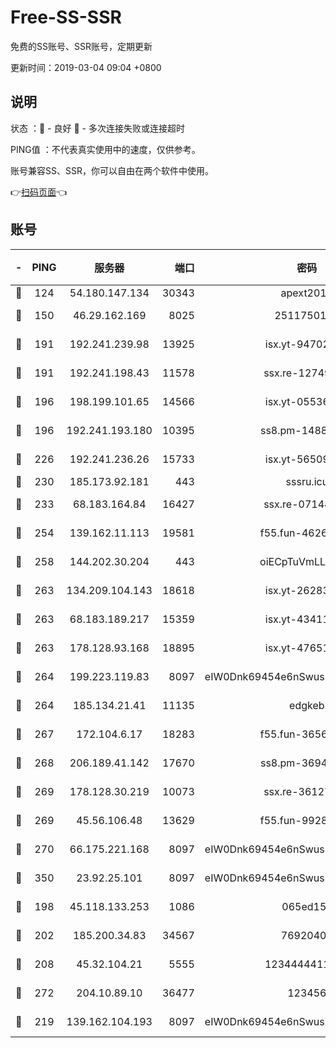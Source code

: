 # Free-SS-SSR

免费的SS账号、SSR账号，定期更新

更新时间：2019-03-04 09:04 +0800

## 说明

状态     ：🙂 - 良好 🙁 - 多次连接失败或连接超时

PING值   ：不代表真实使用中的速度，仅供参考。

账号兼容SS、SSR，你可以自由在两个软件中使用。

👉[扫码页面](https://liesauer.github.io/free-ss-ssr.github.io/)👈

## 账号

|-|PING|服务器|端口|密码|加密方式|区域|
|:----:|:----:|:-----:|-----:|:----:|:----:|:----:|
|🙂|124|54.180.147.134|30343|apext2019|chacha20|KR|
|🙂|150|46.29.162.169|8025|2511750146|aes-256-cfb|RU|
|🙂|191|192.241.239.98|13925|isx.yt-94702728|aes-256-cfb|US|
|🙂|191|192.241.198.43|11578|ssx.re-12749222|aes-256-cfb|US|
|🙂|196|198.199.101.65|14566|isx.yt-05536769|aes-256-cfb|US|
|🙂|196|192.241.193.180|10395|ss8.pm-14887083|aes-256-cfb|US|
|🙂|226|192.241.236.26|15733|isx.yt-56509000|aes-256-cfb|US|
|🙂|230|185.173.92.181|443|sssru.icu|rc4-md5|RU|
|🙂|233|68.183.164.84|16427|ssx.re-07144593|aes-256-cfb|US|
|🙂|254|139.162.11.113|19581|f55.fun-46262690|aes-256-cfb|SG|
|🙂|258|144.202.30.204|443|oiECpTuVmLLxk4Ts|aes-256-cfb|US|
|🙂|263|134.209.104.143|18618|isx.yt-26283608|aes-256-cfb|SG|
|🙂|263|68.183.189.217|15359|isx.yt-43411617|aes-256-cfb|SG|
|🙂|263|178.128.93.168|18895|isx.yt-47651683|aes-256-cfb|SG|
|🙂|264|199.223.119.83|8097|eIW0Dnk69454e6nSwuspv9DmS201tQ0D|aes-256-cfb|US|
|🙂|264|185.134.21.41|11135|edgkeb|aes-256-cfb|GB|
|🙂|267|172.104.6.17|18283|f55.fun-36565083|aes-256-cfb|US|
|🙂|268|206.189.41.142|17670|ss8.pm-36944551|aes-256-cfb|SG|
|🙂|269|178.128.30.219|10073|ssx.re-36127052|aes-256-cfb|SG|
|🙂|269|45.56.106.48|13629|f55.fun-99286814|aes-256-cfb|US|
|🙂|270|66.175.221.168|8097|eIW0Dnk69454e6nSwuspv9DmS201tQ0D|aes-256-cfb|US|
|🙂|350|23.92.25.101|8097|eIW0Dnk69454e6nSwuspv9DmS201tQ0D|aes-256-cfb|US|
|🙂|198|45.118.133.253|1086|065ed15a|aes-256-cfb|SG|
|🙂|202|185.200.34.83|34567|76920400|aes-256-cfb|US|
|🙂|208|45.32.104.21|5555|1234444411111|aes-256-cfb|SG|
|🙂|272|204.10.89.10|36477|123456|aes-256-cfb|US|
|🙁|219|139.162.104.193|8097|eIW0Dnk69454e6nSwuspv9DmS201tQ0D|aes-256-cfb|JP|

